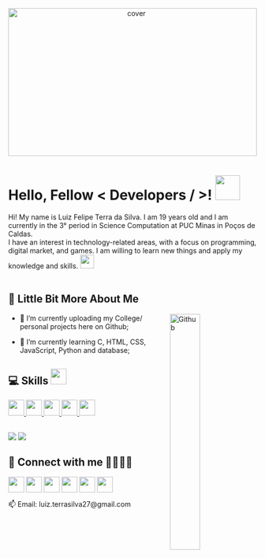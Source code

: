 <div align="center">
<img width="100%" height = "300px" src="https://bestanimations.com/media/star-wars/1324631907star-wars-the-force-awakens-animated-gif-9.gif" alt="cover" /></div>
<h1>Hello, Fellow < Developers / >! <img src = "https://raw.githubusercontent.com/rahulbanerjee26/githubProfileReadmeGenerator/main/gifs/wave.gif" width = 50px height='50px'> </h1>
<p align='center'>
</p>
<div size='20px'> Hi! My name is Luiz Felipe Terra da Silva. I am 19 years old and I am currently in the 3° period in Science Computation at PUC Minas in Poços de Caldas. <br> I have an interest in technology-related areas, with a focus on programming, digital market, and games. I am willing to learn new things and apply my knowledge and skills. <img src = "https://66.media.tumblr.com/9e3cc0dc120a12857d45c1c805c3d125/tumblr_mfbfb2tnCO1rfjowdo1_500.gif" width = 28px height=28px></div> <br>

## 💫 Little Bit More About Me

<img width="35%" align="right" alt="Github" src="https://i.pinimg.com/originals/ff/74/a0/ff74a001f897327fca6d80adffa5b55c.gif" />

- 🔭 I’m currently uploading my College/ personal projects here on Github;

- 🌱 I’m currently learning C, HTML, CSS, JavaScript, Python and database; <br>

<h2>💻 Skills <img src = "https://raw.githubusercontent.com/rahulbanerjee26/githubProfileReadmeGenerator/main/gifs/code.gif" width = 32px height=32px> </h2>
<a href= https://github.com/LuizLich?tab=repositories&q=&type=&language=c&sort= > <img width ='32px' height='32px' src ='https://raw.githubusercontent.com/rahulbanerjee26/githubAboutMeGenerator/main/icons/c.svg'> </a> 
<a href= https://github.com/LuizLich?tab=repositories&q=&type=&language=css&sort= > <img width ='32px' height='32px' src ='https://raw.githubusercontent.com/rahulbanerjee26/githubAboutMeGenerator/main/icons/css.svg'> </a> 
<a href= https://github.com/LuizLich?tab=repositories&q=&type=&language=html&sort= > <img width ='32px' height='32px' src ='https://raw.githubusercontent.com/rahulbanerjee26/githubAboutMeGenerator/main/icons/html.svg'> </a> 
<a href= https://github.com/LuizLich?tab=repositories&q=&type=&language=javascript&sort= > <img width ='32px' height='32px' src ='https://raw.githubusercontent.com/rahulbanerjee26/githubAboutMeGenerator/main/icons/javascript.svg'> </a> 
<a href= https://github.com/LuizLich?tab=repositories&q=&type=&language=python&sort= > <img width ='32px' height='32px' src ='https://raw.githubusercontent.com/rahulbanerjee26/githubAboutMeGenerator/main/icons/python.svg'> </a> <br><br>
  
![](http://github-profile-summary-cards.vercel.app/api/cards/stats?username=LuizLich&theme=github_dark)
![](http://github-profile-summary-cards.vercel.app/api/cards/repos-per-language?username=LuizLich&theme=github_dark)

<h2>👥 Connect with me 🫱🏻‍🫲🏻 </h2>

<a href="https://discord.com/channels/@LuizLich#5096"><img img width = '32px' align= 'center' src="https://logodownload.org/wp-content/uploads/2017/11/discord-logo-7-1.png"></a>
<a href = 'https://www.github.com/LuizLich'> <img width = '32px' align= 'center' src="https://icon-library.com/images/github-icon-white/github-icon-white-6.jpg"/></a>
<a href = 'https://www.instagram.com/luiz.lewiss/'> <img width = '32px' align= 'center' src="https://www.freepnglogos.com/uploads/instagram-icon-png/instagram-icon-suzem-limited-make-known-20.png"/></a>
<a href = 'https://www.linkedin.com/in/luiz-felipe-terra-da-silva/'> <img width = '32px' align= 'center' src="https://cdn-icons-png.flaticon.com/512/179/179330.png"/></a> 
<a href = 'https://br.pinterest.com/luizlewiss/_saved/'> <img width = '32px' align= 'center' src="https://cdn-icons-png.flaticon.com/512/145/145808.png"/></a> 
<a href = 'https://twitter.com/theluizlewiss'> <img width = '32px' align= 'center' src="https://cdn4.iconfinder.com/data/icons/social-media-icons-the-circle-set/48/twitter_circle-512.png"/></a> 

<p>📫 Email: luiz.terrasilva27@gmail.com</p>
